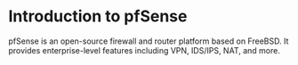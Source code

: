 # Introduction to pfSense

pfSense is an open-source firewall and router platform based on FreeBSD. It provides enterprise-level features including VPN, IDS/IPS, NAT, and more.
